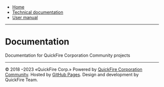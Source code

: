 * [Home][home]
* [Technical documentation][techdocs]
* [User manual][usermanual]

[home]: https://github.com/QuickFire-Corp/Documentation/wiki/Home
[techdocs]: https://github.com/QuickFire-Corp/Documentation/wiki/Technical-documentation
[usermanual]: https://github.com/QuickFire-Corp/Documentation/wiki/User-manual
***


# Documentation
Documentation for QuickFire Corporation Community projects




***
© 2018 –2023 «QuickFire Corp.» Powered by [QuickFire Corporation Community](https://quickfirecorp.ru). Hosted by [GitHub Pages](https://pages.github.com/). Design and development by QuickFire Team.

